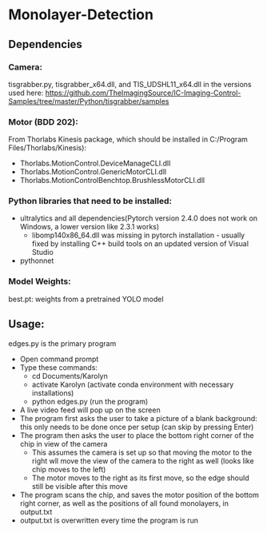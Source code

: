 # Monolayer-Detection
## Dependencies
### Camera: 
tisgrabber.py, tisgrabber_x64.dll, and TIS_UDSHL11_x64.dll in the versions used here: https://github.com/TheImagingSource/IC-Imaging-Control-Samples/tree/master/Python/tisgrabber/samples
### Motor (BDD 202): 
From Thorlabs Kinesis package, which should be installed in C:/Program Files/Thorlabs/Kinesis):
- Thorlabs.MotionControl.DeviceManageCLI.dll
- Thorlabs.MotionControl.GenericMotorCLI.dll
- Thorlabs.MotionControlBenchtop.BrushlessMotorCLI.dll

### Python libraries that need to be installed:
- ultralytics and all dependencies(Pytorch version 2.4.0 does not work on Windows, a lower version like 2.3.1 works)
  - libomp140x86_64.dll was missing in pytorch installation - usually fixed by installing C++ build tools on an updated version of Visual Studio
- pythonnet
### Model Weights:
best.pt: weights from a pretrained YOLO model

## Usage:
edges.py is the primary program
- Open command prompt
- Type these commands:
  - cd Documents/Karolyn
  - activate Karolyn (activate conda environment with necessary installations)
  - python edges.py (run the program)
- A live video feed will pop up on the screen
- The program first asks the user to take a picture of a blank background: this only needs to be done once per setup (can skip by pressing Enter)
- The program then asks the user to place the bottom right corner of the chip in view of the camera
  - This assumes the camera is set up so that moving the motor to the right wll move the view of the camera to the right as well (looks like chip moves to the left)
  - The motor moves to the right as its first move, so the edge should still be visible after this move
- The program scans the chip, and saves the motor position of the bottom right corner, as well as the positions of all found monolayers, in output.txt
- output.txt is overwritten every time the program is run

